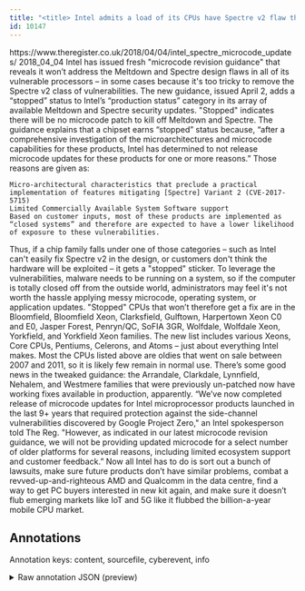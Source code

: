 ```yaml
---
title: "<title> Intel admits a load of its CPUs have Spectre v2 flaw that can't be fixed  </title>"
id: 10147
---
```


<title> Intel admits a load of its CPUs have Spectre v2 flaw that can't be fixed  </title>
<source> https://www.theregister.co.uk/2018/04/04/intel_spectre_microcode_updates/ </source>
<date> 2018_04_04 </date>
<text>
Intel has issued fresh "microcode revision guidance" that reveals it won’t address the Meltdown and Spectre design flaws in all of its vulnerable processors – in some cases because it's too tricky to remove the Spectre v2 class of vulnerabilities.
The new guidance, issued April 2, adds a “stopped” status to Intel’s “production status” category in its array of available Meltdown and Spectre security updates. "Stopped" indicates there will be no microcode patch to kill off Meltdown and Spectre.
The guidance explains that a chipset earns “stopped” status because, “after a comprehensive investigation of the microarchitectures and microcode capabilities for these products, Intel has determined to not release microcode updates for these products for one or more reasons.”
Those reasons are given as:

    Micro-architectural characteristics that preclude a practical implementation of features mitigating [Spectre] Variant 2 (CVE-2017-5715)
    Limited Commercially Available System Software support
    Based on customer inputs, most of these products are implemented as “closed systems” and therefore are expected to have a lower likelihood of exposure to these vulnerabilities.

Thus, if a chip family falls under one of those categories – such as Intel can't easily fix Spectre v2 in the design, or customers don't think the hardware will be exploited – it gets a "stopped" sticker. To leverage the vulnerabilities, malware needs to be running on a system, so if the computer is totally closed off from the outside world, administrators may feel it's not worth the hassle applying messy microcode, operating system, or application updates.
"Stopped" CPUs that won’t therefore get a fix are in the Bloomfield, Bloomfield Xeon, Clarksfield, Gulftown, Harpertown Xeon C0 and E0, Jasper Forest, Penryn/QC, SoFIA 3GR, Wolfdale, Wolfdale Xeon, Yorkfield, and Yorkfield Xeon families. The new list includes various Xeons, Core CPUs, Pentiums, Celerons, and Atoms – just about everything Intel makes.
Most the CPUs listed above are oldies that went on sale between 2007 and 2011, so it is likely few remain in normal use.
There’s some good news in the tweaked guidance: the Arrandale, Clarkdale, Lynnfield, Nehalem, and Westmere families that were previously un-patched now have working fixes available in production, apparently.
“We’ve now completed release of microcode updates for Intel microprocessor products launched in the last 9+ years that required protection against the side-channel vulnerabilities discovered by Google Project Zero," an Intel spokesperson told The Reg.
"However, as indicated in our latest microcode revision guidance, we will not be providing updated microcode for a select number of older platforms for several reasons, including limited ecosystem support and customer feedback.”
Now all Intel has to do is sort out a bunch of lawsuits, make sure future products don’t have similar problems, combat a revved-up-and-righteous AMD and Qualcomm in the data centre, find a way to get PC buyers interested in new kit again, and make sure it doesn’t flub emerging markets like IoT and 5G like it flubbed the billion-a-year mobile CPU market.
</text>



## Annotations

Annotation keys: content, sourcefile, cyberevent, info

<details>
<summary>Raw annotation JSON (preview)</summary>

```json
{
  "content": "Intel has issued fresh \"microcode revision guidance\" that reveals it won\u2019t address the Meltdown and Spectre design flaws in all of its vulnerable processors \u2013 in some cases because it's too tricky to remove the Spectre v2 class of vulnerabilities. The new guidance, issued April 2, adds a \u201cstopped\u201d status to Intel\u2019s \u201cproduction status\u201d category in its array of available Meltdown and Spectre security updates. \"Stopped\" indicates there will be no microcode patch to kill off Meltdown and Spectre. The guidance explains that a chipset earns \u201cstopped\u201d status because, \u201cafter a comprehensive investigation of the microarchitectures and microcode capabilities for these products, Intel has determined to not release microcode updates for these products for one or more reasons.\u201d Those reasons are given as:      Micro-architectural characteristics that preclude a practical implementation of features mitigating [Spectre] Variant 2 (CVE-2017-5715)     Limited Commercially Available System Software support     Based on customer inputs, most of these products are implemented as \u201cclosed systems\u201d and therefore are expected to have a lower likelihood of exposure to these vulnerabilities.  Thus, if a chip family falls under one of those categories \u2013 such as Intel can't easily fix Spectre v2 in the design, or customers don't think the hardware will be exploited \u2013 it gets a \"stopped\" sticker. To leverage the vulnerabilities, malware needs to be running on a system, so if the computer is totally closed off from the outside world, administrators may feel it's not worth the hassle applying messy microcode, operating system, or application updates. \"Stopped\" CPUs that won\u2019t therefore get a fix are in the Bloomfield, Bloomfield Xeon, Clarksfield, Gulftown, Harpertown Xeon C0 and E0, Jasper Forest, Penryn/QC, SoFIA 3GR, Wolfdale, Wolfdale Xeon, Yorkfield, and Yorkfield Xeon families. The new list includes various Xeons, Core CPUs, Pentiums, Celerons, and Atoms \u2013 just about everything Intel makes. Most the CPUs listed above are oldies that went on sale between 2007 and 2011, so it is likely few remain in normal use. There\u2019s some good news in the tweaked guidance: the Arrandale, Clarkdale, Lynnfield, Nehalem, and Westmere families that were previously un-patched now have working fixes available in production, apparently. \u201cWe\u2019ve now completed release of microcode updates for Intel microprocessor products launched in the last 9+ years that required protection against the side-channel vulnerabilities discovered by Google Project Zero,\" an Intel spokesperson told The Reg. \"However, as indicated in our latest microcode revision guidance, we will not be providing updated microcode for a select number of older platforms for several reasons, including limited ecosystem support and customer feedback.\u201d Now all Intel has to do is sort out a bunch of lawsuits, make sure future products don\u2019t have similar problems, combat a revved-up-and-righteous AMD and Qualcomm in the data centre, find a way to get PC buyers interested in new kit again, and make sure it doesn\u2019t flub emerging markets like IoT and 5G like it flubbed the billion-a-year mobile CPU market.",
  "sourcefile": "10147.txt",
  "cyberevent": {
    "hopper": [
      {
        "index": 0,
        "relation": "Same",
        "events": [
          {
            "index": "E11",
            "type": "Vulnerability-related",
            "realis": "Actual",
            "nugget": {
              "startOffset": 6,
              "index": "T55",
              "endOffset": 16,
              "text": "has issued"
            },
            "argument": [
              {
                "index": "T5",
                "external_reference": {
                  "dbpediaURI": "http://dbpedia.org/resource/Intel",
                  "wikidataid": "Q248"
                },
                "endOffset"
```
</details>
